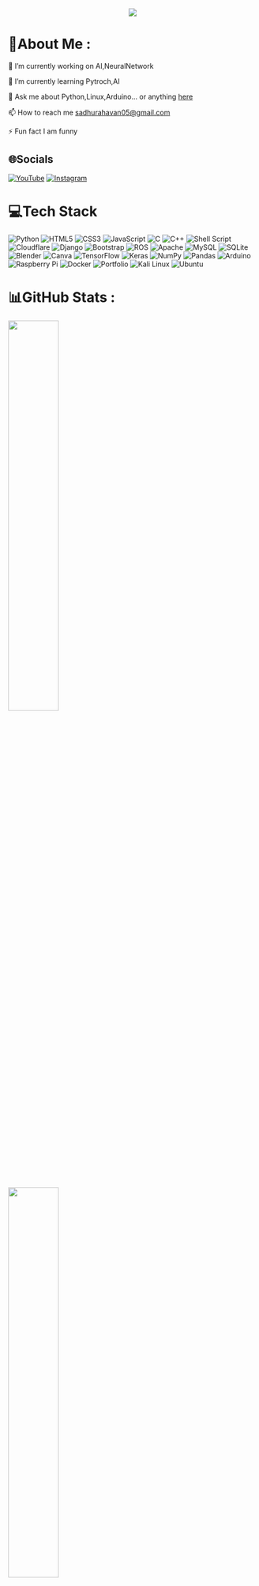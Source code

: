 <h1 align="center">
    <img src="https://readme-typing-svg.herokuapp.com/?font=Righteous&size=35&center=true&vCenter=true&width=500&height=70&duration=4000&lines=Hi+There!+👋;+I'm+Sadhurahavan!;" />
</h1>

# 💫About Me :
 🔭 I’m currently working on AI,NeuralNetwork

 🌱 I’m currently learning Pytroch,AI

 💬 Ask me about Python,Linux,Arduino... or anything [here](https://github.com/Sadhurahavan5555/Sadhurahavan5555/issues)

 📫 How to reach me sadhurahavan05@gmail.com

 ⚡ Fun fact I am funny



## 🌐Socials
[![YouTube](https://img.shields.io/badge/YouTube-%23FF0000.svg?logo=YouTube&logoColor=white)](https://youtube.com/@0xskylinecoder)
[![Instagram](https://img.shields.io/badge/Instagram-E4405F?style=flat&logo=instagram&logoColor=white)](https://www.instagram.com/0xskylinecoder/)

# 💻Tech Stack
![Python](https://img.shields.io/badge/python-3670A0?style=for-the-badge&logo=python&logoColor=ffdd54) ![HTML5](https://img.shields.io/badge/html5-%23E34F26.svg?style=for-the-badge&logo=html5&logoColor=white) ![CSS3](https://img.shields.io/badge/css3-%231572B6.svg?style=for-the-badge&logo=css3&logoColor=white) ![JavaScript](https://img.shields.io/badge/javascript-%23323330.svg?style=for-the-badge&logo=javascript&logoColor=%23F7DF1E) ![C](https://img.shields.io/badge/c-%2300599C.svg?style=for-the-badge&logo=c&logoColor=white) ![C++](https://img.shields.io/badge/c++-%2300599C.svg?style=for-the-badge&logo=c%2B%2B&logoColor=white) ![Shell Script](https://img.shields.io/badge/shell_script-%23121011.svg?style=for-the-badge&logo=gnu-bash&logoColor=white) ![Cloudflare](https://img.shields.io/badge/Cloudflare-F38020?style=for-the-badge&logo=Cloudflare&logoColor=white) ![Django](https://img.shields.io/badge/django-%23092E20.svg?style=for-the-badge&logo=django&logoColor=white) ![Bootstrap](https://img.shields.io/badge/bootstrap-%23563D7C.svg?style=for-the-badge&logo=bootstrap&logoColor=white) ![ROS](https://img.shields.io/badge/ros-%230A0FF9.svg?style=for-the-badge&logo=ros&logoColor=white) ![Apache](https://img.shields.io/badge/apache-%23D42029.svg?style=for-the-badge&logo=apache&logoColor=white) ![MySQL](https://img.shields.io/badge/mysql-%2300f.svg?style=for-the-badge&logo=mysql&logoColor=white) ![SQLite](https://img.shields.io/badge/sqlite-%2307405e.svg?style=for-the-badge&logo=sqlite&logoColor=white) ![Blender](https://img.shields.io/badge/blender-%23F5792A.svg?style=for-the-badge&logo=blender&logoColor=white) ![Canva](https://img.shields.io/badge/Canva-%2300C4CC.svg?style=for-the-badge&logo=Canva&logoColor=white) ![TensorFlow](https://img.shields.io/badge/TensorFlow-%23FF6F00.svg?style=for-the-badge&logo=TensorFlow&logoColor=white) ![Keras](https://img.shields.io/badge/Keras-%23D00000.svg?style=for-the-badge&logo=Keras&logoColor=white) ![NumPy](https://img.shields.io/badge/numpy-%23013243.svg?style=for-the-badge&logo=numpy&logoColor=white) ![Pandas](https://img.shields.io/badge/pandas-%23150458.svg?style=for-the-badge&logo=pandas&logoColor=white) ![Arduino](https://img.shields.io/badge/-Arduino-00979D?style=for-the-badge&logo=Arduino&logoColor=white) ![Raspberry Pi](https://img.shields.io/badge/-RaspberryPi-C51A4A?style=for-the-badge&logo=Raspberry-Pi) ![Docker](https://img.shields.io/badge/docker-%230db7ed.svg?style=for-the-badge&logo=docker&logoColor=white) ![Portfolio](https://img.shields.io/badge/Portfolio-%23000000.svg?style=for-the-badge&logo=firefox&logoColor=#FF7139) ![Kali Linux](https://img.shields.io/badge/Kali_Linux-557C94?style=flat&logo=kali-linux&logoColor=white) ![Ubuntu](https://img.shields.io/badge/Ubuntu-E95420?style=flat&logo=ubuntu&logoColor=white)

# 📊GitHub Stats :
<div> <img width="45%" src="https://github-readme-stats.vercel.app/api?username=Sadhurahavan5555&theme=blueberry&hide_border=true&include_all_commits=false&count_private=false" </div>
<div> <img width="45%" src="https://github-readme-streak-stats.herokuapp.com/?user=Sadhurahavan5555&theme=blueberry&hide_border=true" </div>
<div> <img width="45%" src="https://github-readme-stats.vercel.app/api/top-langs?username=Sadhurahavan5555&theme=blueberry&hide_border=true&show_icons=true&locale=en&layout=compact" alt="Sadhurahavan5555" </div> 
